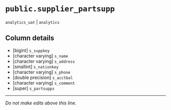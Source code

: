 # `public.supplier_partsupp`
`analytics_uat` | `analytics`

## Column details
* [bigint]    `s_suppkey`
* [character varying] `s_name`
* [character varying] `s_address`
* [smallint]  `s_nationkey`
* [character varying] `s_phone`
* [double precision] `s_acctbal`
* [character varying] `s_comment`
* [super]     `s_partsupps`

-------------------------------------------------------------------------------
*Do not make edits above this line.*
